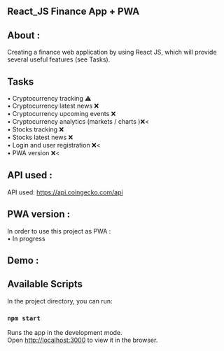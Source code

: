 ## React_JS Finance App + PWA

## About :
Creating a finance web application by using React JS, which will provide several useful features (see Tasks).<br />
## Tasks
•	Cryptocurrency tracking ⚠️<br />
•	Cryptocurrency latest news ❌<br />
•	Cryptocurrency upcoming events ❌<br />
•	Cryptocurrency analytics (markets / charts )❌<<br />
•	Stocks tracking ❌<br />
•	Stocks latest news ❌<br />
•	Login and user registration ❌<<br />
•	PWA version ❌<<br />

## API used :
API used: https://api.coingecko.com/api <br />
## PWA version :
In order to use this project as PWA :<br />
• In progress

## Demo :

## Available Scripts

In the project directory, you can run:

### `npm start`

Runs the app in the development mode.<br />
Open [http://localhost:3000](http://localhost:3000) to view it in the browser.


